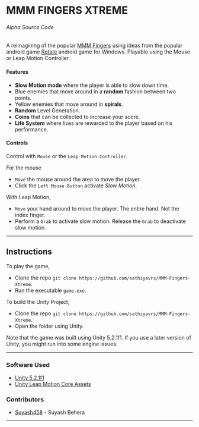 # MMM FINGERS XTREME
###### Alpha Source Code

A reimagining of the popular [MMM Fingers](https://play.google.com/store/apps/details?id=com.noodlecake.mmmfingers&hl=en) using ideas from the popular android game [Rotate](https://play.google.com/store/apps/details?id=jamgame.rotatecm&hl=en) android game for Windows. Playable using the Mouse or Leap Motion Controller.

#### Features
* **Slow Motion mode**  where the player is able to slow down time.
* Blue enemies that move around in a **random** fashion between two points.
* Yellow enemies that move around in **spirals**.
* **Random** Level Generation.
* **Coins** that can be collected to increase your score.
* **Life System** where lives are rewarded to the player based on his performance.

#### Controls
Control with `Mouse` or the `Leap Motion Controller`.

For the mouse
* `Move` the mouse around the area to move the player.
* Click the `Left Mouse Button` activate *Slow Motion*.

With Leap Motion, 
* `Move` your hand around to move the player. The entire hand. Not the index finger.
* Perform a `Grab` to activate slow motion. Release the `Grab` to deactivate slow motion.

*** **

## Instructions
To play the game,
* Clone the repo `git clone https://github.com/sathiyavrs/MMM-Fingers-Xtreme`.
* Run the executable `game.exe`.

To build the Unity Project,
* Clone the repo `git clone https://github.com/sathiyavrs/MMM-Fingers-Xtreme`.
* Open the folder using Unity.

Note that the game was built using Unity 5.2.1f1. If you use a later version of Unity, you might run into some engine issues.
*** **

### Software Used
* [Unity 5.2.1f1](https://unity3d.com/)
* [Unity Leap Motion Core Assets](https://www.assetstore.unity3d.com/en/#!/content/17770)

### Contributors
- [Suyash458](https://github.com/Suyash458)  - Suyash Behera

***
